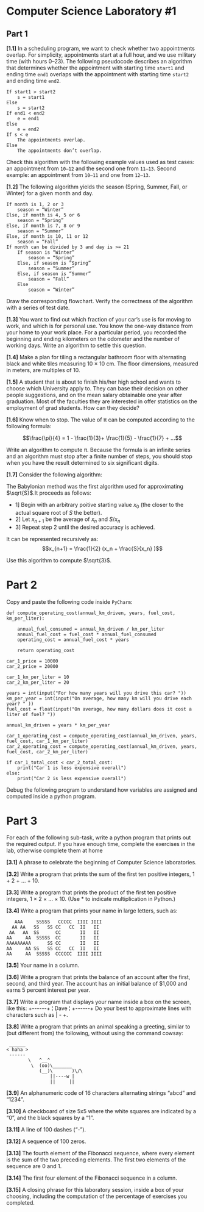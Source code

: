 # Computer Science Laboratory \#1

## Part 1

**[1.1]** In a scheduling program, we want to check whether two appointments overlap. For simplicity, appointments start at a full hour, and we use military time (with hours 0–23). The following pseudocode describes an algorithm that determines whether the appointment with starting time `start1` and ending time `end1` overlaps with the appointment with starting time `start2` and ending time `end2`.

```
If start1 > start2
    s = start1 
Else
    s = start2 
If end1 < end2
    e = end1 
Else
    e = end2
If s < e
    The appointments overlap. 
Else 
    The appointments don’t overlap.
```

Check this algorithm with the following example values used as test cases: an appointment from `10–12` and the second one from `11–13`. Second example: an appointment from `10–11` and one from `12–13`. 

**[1.2]** The following algorithm yields the season (Spring, Summer, Fall, or Winter) for a given month and day.

```
If month is 1, 2 or 3
    season = “Winter” 
Else, if month is 4, 5 or 6
    season = “Spring” 
Else, if month is 7, 8 or 9
    season = “Summer” 
Else, if month is 10, 11 or 12
    season = “Fall” 
If month can be divided by 3 and day is >= 21 
    If season is “Winter”
        season = “Spring” 
    Else, if season is “Spring”
        season = “Summer” 
    Else, if season is “Summer”
        season = “Fall” 
    Else
        season = “Winter”  

```
Draw the corresponding flowchart. Verify the correctness of the algorithm with a series of test date. 

**[1.3]** You want to find out which fraction of your car’s use is for moving to work, and which is for personal use. You know the one-way distance from your home to your work place. For a particular period, you recorded the beginning and ending kilometers on the odometer and the number of working days. Write an algorithm to settle this question. 

**[1.4]** Make a plan for tiling a rectangular bathroom floor with alternating black and white tiles measuring 10 × 10 cm. The floor dimensions, measured in meters, are multiples of 10. 

**[1.5]** A student that is about to finish his/her high school and wants to choose which University apply to. They can base their decision on other people suggestions, and on the mean salary obtainable one year after graduation. Most of the faculties they are interested in offer statistics on the employment of grad students. How can they decide?

**[1.6]** Know when to stop. The value of π can be computed according to the following formula: 

$$\frac{\pi}{4} = 1 - \frac{1}{3}+ \frac{1}{5} - \frac{1}{7} + ...$$

Write an algorithm to compute π. Because the formula is an infinite series and an algorithm must stop after a finite number of steps, you should stop when you have the result determined to six significant digits. 

**[1.7]** Consider the following algorithm:

The Babylonian method was the first algorithm used for approximating $\sqrt{S}$.It proceeds as follows: 

  - 1] Begin with an arbitrary poitive starting value $x_0$ (the closer to the actual square root of $S$ the better).
  - 2] Let $x_{n+1}$ be the average of $x_n$ and $S/x_n$
  - 3] Repeat step 2 until the desired accuracy is achieved. 
  
It can be represented recursively as: 
$$x_{n+1} = \frac{1}{2} (x_n + \frac{S}{x_n} )$$

Use this algorithm to compute $\sqrt{3}$.

# Part 2 

Copy and paste the following code inside `PyCharm`: 

```
def compute_operating_cost(annual_km_driven, years, fuel_cost, km_per_liter): 

    annual_fuel_consumed = annual_km_driven / km_per_liter 
    annual_fuel_cost = fuel_cost * annual_fuel_consumed
    operating_cost = annual_fuel_cost * years

    return operating_cost 

car_1_price = 10000
car_2_price = 20000

car_1_km_per_liter = 10 
car_2_km_per_liter = 20 

years = int(input("For how many years will you drive this car? "))
km_per_year = int(input("On average, how many km will you drive each year? " ))
fuel_cost = float(input("On average, how many dollars does it cost a liter of fuel? "))

annual_km_driven = years * km_per_year 

car_1_operating_cost = compute_operating_cost(annual_km_driven, years, fuel_cost, car_1_km_per_liter)
car_2_operating_cost = compute_operating_cost(annual_km_driven, years, fuel_cost, car_2_km_per_liter)

if car_1_total_cost < car_2_total_cost: 
    print("Car 1 is less expensive overall")
else: 
    print("Car 2 is less expensive overall")

```

Debug the following program to understand how variables are assigned and computed inside a python program.

# Part 3

For each of the following sub-task, write a python program that prints out the required output. If you have enough time, complete the exercises in the lab, otherwise complete them at home

**[3.1]** A phrase to celebrate the beginning of Computer Science laboratories.

**[3.2]** Write a program that prints the sum of the first ten positive integers, 1 + 2 + … + 10.  

**[3.3]**	Write a program that prints the product of the first ten positive integers, 1 × 2 × … × 10. (Use * to indicate multiplication in Python.) 

**[3.4]**	Write a program that prints your name in large letters, such as:  
```
   AAA     SSSSS   CCCCC  IIII IIII
  AA AA   SS   SS CC   CC  II   II 
 AA   AA  SS      CC       II   II 
AA     AA  SSSSS  CC       II   II 
AAAAAAAAA      SS CC       II   II 
AA     AA SS   SS CC   CC  II   II 
AA     AA  SSSSS  CCCCCC  IIII IIII
```

**[3.5]**	Your name in a column.

**[3.6]**	Write a program that prints the balance of an account after the first, second, and third year. The account has an initial balance of $1,000 and earns 5 percent interest per year. 

**[3.7]**	Write a program that displays your name inside a box on the screen, like this:
 +------+
 ¦ Dave ¦
 +------+ 
 Do your best to approximate lines with characters such as | - +.


**[3.8]**	Write a program that prints an animal speaking a greeting, similar to (but different from) the following, without using the command cowsay:
```
 ______
< haha >
 ------
        \   ^__^
         \  (oo)\_______
            (__)\       )\/\
                ||----w |
                ||     ||
```

**[3.9]** An alphanumeric code of 16 characters alternating strings “abcd” and “1234”.

**[3.10]**	A checkboard of size 5x5 where the white squares are indicated by a “0”, and the black squares by a “1”.

**[3.11]** A line of 100 dashes (“-”).

**[3.12]**	A sequence of 100 zeros.

**[3.13]**	The fourth element of the Fibonacci sequence, where every element is the sum of the two preceding elements. The first two elements of the sequence are 0 and 1.

**[3.14]**	The first four element of the Fibonacci sequence in a column.

**[3.15]**	A closing phrase for this laboratory session, inside a box of your choosing, including the computation of the percentage of exercises you completed.
